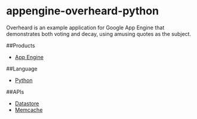 appengine-overheard-python
==========================

Overheard is an example application for Google App Engine that demonstrates
both voting and decay, using amusing quotes as the subject.

##Products
- [App Engine][1]

##Language
- [Python][2]

##APIs
- [Datastore][3]
- [Memcache][4]


[1]: https://developers.google.com/appengine
[2]: http://www.python.org/
[3]: https://developers.google.com/appengine/docs/python/datastore/overview
[4]: https://developers.google.com/appengine/docs/python/memcache/overview
